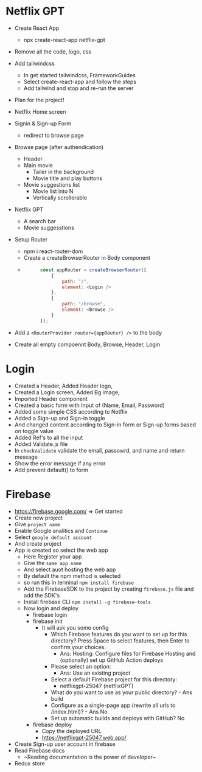 # Netflix GPT
- Create React App
    - npx create-react-app netflix-gpt
- Remove all the code, logo, css
- Add tailwindcss
    - In get started tailwindcss, FrameworkGuides
    - Select create-react-app and follow the steps
    - Add tailwind and stop and re-run the server

- Plan for the project!
- Netflix Home screen
- Signin & Sign-up Form
    - redirect to browse page
- Browse page (after authendication)
    - Header
    - Main movie
        - Tailer in the background
        - Movie title and play buttons
    - Movie suggestions list
        - Movie list into N
        - Vertically scrollerable
- Netflix GPT
    - A search bar 
    - Movie suggesstions

- Setup Router
    - npm i react-router-dom
    - Create a createBrowserRouter in Body component
    - ```js
            const appRouter = createBrowserRouter([
                {
                    path: "/",
                    element: <Login />
                },
                {
                    path: "/browse",
                    element: <Browse />
                }
            ]);
        ```
- Add a `<RouterProvider router={appRouter} />` to the body
- Create all empty compoennt Body, Browse, Header, Login

# Login 
- Created a Header, Added Header logo, 
- Created a Login screen, Added Bg image, 
- Imported Header component
- Created a basic form with Input of (Name, Email, Password)
- Added some simple CSS according to Netflix
- Added a Sign-up and Sign-in toggle
- And changed content according to Sign-in form or Sign-up forms based on toggle value
- Added Ref's to all the input
- Added Validate.js file
- In `checkValidate` validate the email, passowrd, and name and return message
- Show the error message if any error
- Add prevent default() to form

# Firebase
- https://firebase.google.com/ => Get started
- Create new project
- Give `project name`
- Enable Google analitics and `Continue`
- Select `google default account`
- And create project
- App is created so select the web app
    - Here Register your app
    - Give the `same app name`
    - And select auot hosting the web app
    - By default the npm method is selected
    - so run this in terminal `npm install firebase`
    - Add the FirebaseSDK to the project by creating `firebase.js` file and add the SDK's
    - Install firebase CLI `npm install -g firebase-tools`
    - Now login and deploy
        - firebase login
        - firebase init
            - It will ask you some config
                - Which Firebase features do you want to set up for this directory? Press Space to select features, then Enter to confirm your choices. 
                    - Ans: Hosting: Configure files for Firebase Hosting and (optionally) set up GitHub Action deploys
                - Please select an option: 
                    - Ans: Use an existing project
                - Select a default Firebase project for this directory: 
                    - netflixgpt-25047 (netflixGPT)
                - What do you want to use as your public directory? - Ans build
                - Configure as a single-page app (rewrite all urls to /index.html)? - Ans No
                - Set up automatic builds and deploys with GitHub? No
        - firebase deploy
            - Copy the deployed URL
            - https://netflixgpt-25047.web.app/
- Create Sign-up user account in firebase
- Read Firebase docs
    - ~Reading documentation is the power of developer~
- Redux store
